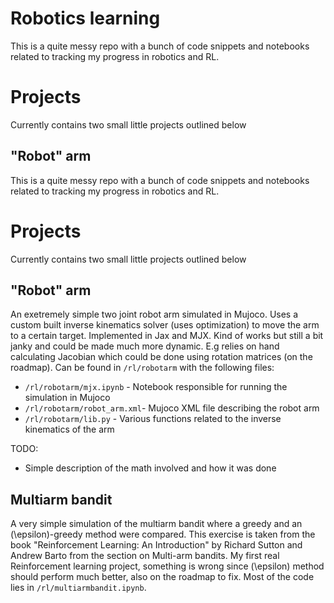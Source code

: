 # Robotics learning

This is a quite messy repo with a bunch of code snippets and notebooks related to tracking my progress in robotics and RL.

# Projects

Currently contains two small little projects outlined below

## "Robot" arm

This is a quite messy repo with a bunch of code snippets and notebooks related to tracking my progress in robotics and RL.

# Projects

Currently contains two small little projects outlined below

## "Robot" arm

An exetremely simple two joint robot arm simulated in Mujoco. Uses a custom built inverse kinematics solver (uses optimization) to move the arm to a certain target. Implemented in Jax and MJX. Kind of works but still a bit janky and could be made much more dynamic. E.g relies on hand calculating Jacobian which could be done using rotation matrices (on the roadmap). Can be found in `/rl/robotarm` with the following files:

- `/rl/robotarm/mjx.ipynb` - Notebook responsible for running the simulation in Mujoco
- `/rl/robotarm/robot_arm.xml`- Mujoco XML file describing the robot arm
- `/rl/robotarm/lib.py` - Various functions related to the inverse kinematics of the arm

TODO:

- Simple description of the math involved and how it was done

## Multiarm bandit

A very simple simulation of the multiarm bandit where a greedy and an \(\epsilon\)-greedy method were compared. This exercise is taken from the book "Reinforcement Learning: An Introduction" by Richard Sutton and Andrew Barto from the section on Multi-arm bandits. My first real Reinforcement learning project, something is wrong since \(\epsilon\) method should perform much better, also on the roadmap to fix. Most of the code lies in `/rl/multiarmbandit.ipynb`.
